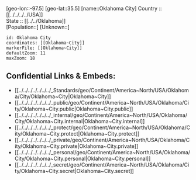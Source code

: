 ﻿---
location: [35.5,-97.5] 
mapzoom: [7,12] 
mapmarker: city 
type: City
tags:
- geo/City


SpocWebEntityId: 33083
isDeleted: false
confidential: public

---
[geo-lon::-97.5] 
[geo-lat::35.5] 
[name::Oklahoma City] 
Country :: [[../../../../USA]]  
State :: [[../../Oklahoma]]  
[Population::] 
[Unknown::] 


```leaflet
id: Oklahoma City
coordinates: [[Oklahoma~City]] 
markerFile: [[Oklahoma~City]] 
defaultZoom: 11 
maxZoom: 18
```


## Confidential Links & Embeds: 
- [[../../../../../../../_Standards/geo/Continent/America~North/USA/Oklahoma/City/Oklahoma~City|Oklahoma~City]] 
- [[../../../../../../../_public/geo/Continent/America~North/USA/Oklahoma/City/Oklahoma~City.public|Oklahoma~City.public]] 
- [[../../../../../../../_internal/geo/Continent/America~North/USA/Oklahoma/City/Oklahoma~City.internal|Oklahoma~City.internal]] 
- [[../../../../../../../_protect/geo/Continent/America~North/USA/Oklahoma/City/Oklahoma~City.protect|Oklahoma~City.protect]] 
- [[../../../../../../../_private/geo/Continent/America~North/USA/Oklahoma/City/Oklahoma~City.private|Oklahoma~City.private]] 
- [[../../../../../../../_personal/geo/Continent/America~North/USA/Oklahoma/City/Oklahoma~City.personal|Oklahoma~City.personal]] 
- [[../../../../../../../_secret/geo/Continent/America~North/USA/Oklahoma/City/Oklahoma~City.secret|Oklahoma~City.secret]] 
